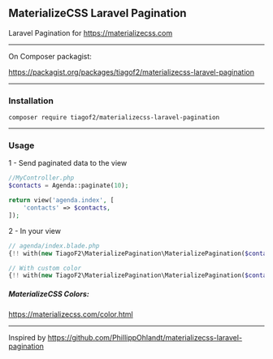 ## MaterializeCSS Laravel Pagination
Laravel Pagination for https://materializecss.com

---

On Composer packagist:

https://packagist.org/packages/tiagof2/materializecss-laravel-pagination

---

### Installation
```
composer require tiagof2/materializecss-laravel-pagination
```

---

### Usage

1 - Send paginated data to the view

```php
//MyController.php
$contacts = Agenda::paginate(10);

return view('agenda.index', [
    'contacts' => $contacts,
]);
```

2 - In your view

```php
// agenda/index.blade.php
{!! with(new TiagoF2\MaterializePagination\MaterializePagination($contacts))->render() !!}

// With custom color
{!! with(new TiagoF2\MaterializePagination\MaterializePagination($contacts))->setColor('indigo lighten-2')->render() !!}
```

##### MaterializeCSS Colors:
https://materializecss.com/color.html

---

Inspired by https://github.com/PhillippOhlandt/materializecss-laravel-pagination
